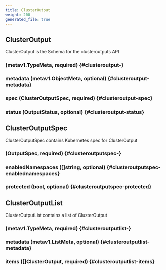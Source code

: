 ```yaml
---
title: ClusterOutput
weight: 200
generated_file: true
---
```


## ClusterOutput

ClusterOutput is the Schema for the clusteroutputs API

###  (metav1.TypeMeta, required) {#clusteroutput-}


### metadata (metav1.ObjectMeta, optional) {#clusteroutput-metadata}


### spec (ClusterOutputSpec, required) {#clusteroutput-spec}


### status (OutputStatus, optional) {#clusteroutput-status}



## ClusterOutputSpec

ClusterOutputSpec contains Kubernetes spec for ClusterOutput

###  (OutputSpec, required) {#clusteroutputspec-}


### enabledNamespaces ([]string, optional) {#clusteroutputspec-enablednamespaces}


### protected (bool, optional) {#clusteroutputspec-protected}



## ClusterOutputList

ClusterOutputList contains a list of ClusterOutput

###  (metav1.TypeMeta, required) {#clusteroutputlist-}


### metadata (metav1.ListMeta, optional) {#clusteroutputlist-metadata}


### items ([]ClusterOutput, required) {#clusteroutputlist-items}




